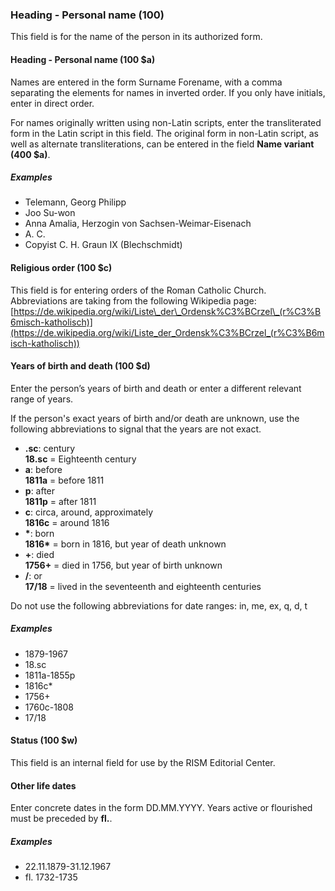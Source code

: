 ### Heading - Personal name (100)
This field is for the name of the person in its authorized form.

#### Heading - Personal name (100 $a)
Names are entered in the form Surname Forename, with a comma separating the elements for names in inverted order. If you only have initials, enter  in direct order.

For names originally written using non-Latin scripts, enter the transliterated form in the Latin script in this field. The original form in non-Latin script, as well as alternate transliterations, can be entered in the field **Name variant (400 $a)**.

##### Examples
- Telemann, Georg Philipp
- Joo Su-won
- Anna Amalia, Herzogin von Sachsen-Weimar-Eisenach
- A. C.
- Copyist C. H. Graun IX (Blechschmidt)

#### Religious order (100 $c)
This field is for entering orders of the Roman Catholic Church. Abbreviations are taking from the following Wikipedia page:  
[https://de.wikipedia.org/wiki/Liste\_der\_Ordensk%C3%BCrzel\_(r%C3%B6misch-katholisch)](https://de.wikipedia.org/wiki/Liste_der_Ordensk%C3%BCrzel_(r%C3%B6misch-katholisch))

#### Years of birth and death (100 $d)
Enter the person’s years of birth and death or enter a different relevant range of years.

If the person's exact years of birth and/or death are unknown, use the following abbreviations to signal that the years are not exact.

- **.sc**: century  
  **18.sc** = Eighteenth century
- **a**: before  
  **1811a** = before 1811
- **p**: after  
  **1811p** = after 1811
- **c**: circa, around, approximately  
  **1816c** = around 1816
- **\***: born  
  **1816\*** = born in 1816, but year of death unknown
- **+**: died  
  **1756+** = died in 1756, but year of birth unknown
- **/**: or  
  **17/18** = lived in the seventeenth and eighteenth centuries

Do not use the following abbreviations for date ranges: in, me, ex, q, d, t

##### Examples
- 1879-1967
- 18.sc
- 1811a-1855p
- 1816c\*
- 1756+
- 1760c-1808
- 17/18

#### Status (100 $w)
This field is an internal field for use by the RISM Editorial Center.

#### Other life dates
Enter concrete dates in the form DD.MM.YYYY. Years active or flourished must be preceded by **fl.**.

##### Examples
- 22.11.1879-31.12.1967
- fl. 1732-1735
